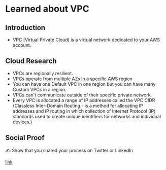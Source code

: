 # Learned about VPC

## Introduction

- VPC (Virtual Private Cloud) is a virtual network dedicated to your AWS account. 

## Cloud Research
- VPCs are regionally resilient. 
- VPCs operate from multiple AZs in a specific AWS region
- You can have one Default VPC in one region but you can have many Custom VPCs in a region.
- VPCs can't communicate outside of their specific private network. 
- Every VPC is allocated a range of IP addresses called the VPC CIDR (Classless Inter-Domain Routing - is a method for allocating IP addresses and IP routing in which collection of Internet Protocol (IP) standards used to create unique identifiers for networks and individual devices.)


## Social Proof

✍️ Show that you shared your process on Twitter or LinkedIn

[link](link)

